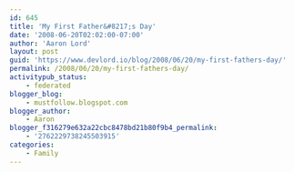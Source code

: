 ```yaml
---
id: 645
title: 'My First Father&#8217;s Day'
date: '2008-06-20T02:02:00-07:00'
author: 'Aaron Lord'
layout: post
guid: 'https://www.devlord.io/blog/2008/06/20/my-first-fathers-day/'
permalink: /2008/06/20/my-first-fathers-day/
activitypub_status:
    - federated
blogger_blog:
    - mustfollow.blogspot.com
blogger_author:
    - Aaron
blogger_f316279e632a22cbc8478bd21b80f9b4_permalink:
    - '2762229738245503915'
categories:
    - Family
---
```


<a href="http://bp1.blogger.com/_OZWxOfjIgdA/SFsQA2xVwSI/AAAAAAAAADA/QFo62J4kDGc/s1600-h/IMG_0260.JPG"><img src="http://bp1.blogger.com/_OZWxOfjIgdA/SFsQA2xVwSI/AAAAAAAAADA/QFo62J4kDGc/s320/IMG_0260.JPG" alt="" border="0" /></a><a href="http://bp3.blogger.com/_OZWxOfjIgdA/SFsQN6LTlcI/AAAAAAAAADI/oL2FAeoAZJ4/s1600-h/IMG_0258.JPG"><img src="http://bp3.blogger.com/_OZWxOfjIgdA/SFsQN6LTlcI/AAAAAAAAADI/oL2FAeoAZJ4/s320/IMG_0258.JPG" alt="" border="0" /></a><div class="blogger-post-footer"><img width='1' height='1' src='' alt='' /></div>
